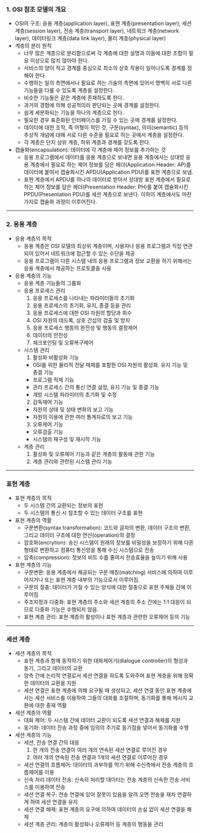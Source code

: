 ### 1. OSI 참조 모델의 개요

- OSI의 구조: 응용 계층(application layer), 표현 계층(presentation layer), 세션 계층(session layer), 전송 계층(transport layer), 네트워크 계층(network layer), 데이터링크 계층(data link layer), 물리 계층(physical layer)
- 계층의 분리 원칙
  - 너무 많은 계층으로 분리함으로써 각 계층에 대한 설명과 이들에 대한 조합이 필요 이상으로 많지 않아야 한다.
  - 서비스의 양이 적고 경계를 중심으로 최소의 상호 작용이 일어나도록 경계를 정해야 한다.
  - 수행하는 일의 측면에서나 필요로 하는 기술의 측면에 있어서 명백히 서로 다른 기능들을 다룰 수 있도록 계층을 설정한다.
  - 비슷한 기능들은 같은 계층에 존재하도록 한다.
  - 과거의 경험에 의해 성공적이라 판단되는 곳에 경계를 설정한다.
  - 쉽게 세분화되는 기능을 하나의 계층으로 한다.
  - 필요한 경우 표준화된 인터페이스를 가질 수 있는 곳에 경계를 설정한다.
  - 데이터에 대한 조작, 즉 어형이 적인 것, 구문(syntax), 의미(semantic) 등의 추상적 개념에 대해 서로 다른 수준을 필요로 하는 곳에서 계층을 설정한다.
  - 각 계층은 단지 상위 계층, 하위 계층과 경계를 갖도록 한다.
- 캡슐화(encapsulation): 데이터에 각 계층에 제어 정보를 추가하는 것
  - 응용 프로그램에서 데이터를 응용 계층으로 보내면 응용 계층에서는 상대방 응용 계층에서 필요로 하는 제어 정보를 담은 헤더(Application Header: AP)를 데이터에 붙여서 캡슐화시킨 APDU(Application PDU)를 표현 계층으로 보냄.
  - 표현 계층에서 APDU를 하나의 데이터로 받아서 상대방 표현 계층에서 필요로 하는 제어 정보를 담은 헤더(Presentation Header: PH)를 붙여 캡슐화시킨 PPDU(Presentation PDU)를 세션 계층으로 보낸다. 이하이 계층에서도 마찬가지로 캡슐화 과정이 이루어진다.

---

### 2. 응용 계층

- 응용 계층의 목적
  - 응용 계층은 OSI 모델의 최상위 계층이며, 사용자나 응용 프로그램과 직접 연관되어 있어서 네트워크에 접근할 수 있는 수단을 제공
  - 응용 프로그램이 다른 시스템 내의 응용 프로그램과 정보 교환을 하기 위해서는 응용 계층에서 제공하는 프로토콜을 사용
- 응용 계층의 기능
  - 응용 계층 기능들의 그룹화
  - 응용 프로세스 관리
    1. 응용 프로세스를 나타내는 파라미터들의 초기화
    2. 응용 프로세스의 초기화, 유지, 종결 등을 관리
    3. 응용 프로세스에 대한 OSI 자원의 할당과 회수
    4. OSI 자원의 데드록, 상호 간섭의 검출 및 방지
    5. 응용 프로세스 행동의 완전성 및 행동의 결정제어
    6. 데이터의 안전성
    7. 체크포인팅 및 오류복구제어
  - 시스템 관리
    1. 활성화 비활성화 기능
    - OSI를 위한 물리적 전달 매체를 포함한 OSI 자원의 활성화. 유지 기능 및 종결 기능
    - 프로그램 적재 기능
    - 관리 프로세스 간의 통신 연결 설정, 유지 기능 및 종결 기능
    - 개방 시스템 파라미터의 초기화 및 수정
    2. 감독제어 기능
    - 자원의 상태 및 상태 변화의 보고 기능
    - 자원의 이용에 관한 여러 통계자료의 보고 기능
    3. 오류제어 기능
    - 오류검출 기능
    - 시스템의 재구성 및 재시작 기능
  - 계층 관리
    1. 활성화 및 오류제어 기능과 같은 계층의 활동에 관한 기능
    2. 계층 관리와 관련된 시스템 관리 기능

---

### 표현 계층

- 표현 계층의 목적
  - 두 시스템 간의 교환되는 정보의 표현
  - 두 시스템의 통신 시 참조할 수 있는 데이터 구조를 표현
- 표현 계층의 역활
  - 구문변환(syntax transformation): 코드와 글자의 변환, 데이터 구조의 변환, 그리고 데이터 구조에 대한 연산(operation)의 결정
  - 암호화(encrytion): 송신 시스템이 원래의 정보를 비밀성을 보장하기 위해 다른 형태로 변환하고 컴퓨터 통신망을 통해 수신 시스템으로 전송
  - 압축(compression): 정보의 비트 수를 줄여서 전송효율을 높이기 위해 사용
- 표현 계층의 기능
  - 구문변환: 응용 계층에서 제공되는 구문 매칭(matching) 서비스에 의하여 이루어지거나 또는 표현 계층 내부의 기능으로서 이루어짐.
  - 구문의 절충: 데이터가 가질 수 있는 양식에 대한 절충으로 표현 주체들 간에 이루어짐
  - 주조지정과 다중화: 표현 계층의 주소와 세션 계층의 주소 간에는 1:1 대응이 되므로 다중화 기능은 수행되지 않음.
  - 표현 계층 관리: 표현 계층의 활성이나 표현 계층과 관련한 오류제어 등의 기능

---

### 세션 계층

- 세션 계층의 목적
  - 표현 계층과 함께 동작하기 위한 대화제어기(dialogue controller)의 형성과 동기, 그리고 데이터의 교환
  - 양측 간에 논리적 연결로서 세션 연결을 하도록 도와주며 표현 계층을 위해 정확한 데이터의 교환을 지원
  - 세션 연결은 표현 계층에 의해 요구될 때 생성되고, 세션 연결 동안 표현 계층에서는 세션 서비스를 이용하여 그들의 대화를 조절하며, 동기화를 통해 메시지 교환에 대한 중재 역활
- 세션 계층의 역활
  - 대화 제어: 두 시스템 간에 데이터 교환이 되도록 세션 연결과 해제를 지원
  - 동기화: 데이터 전송 과정 중에 임의의 주기로 동기점을 넣어서 동기화를 수행
- 세션 계층의 기능
  - 세션, 전송 연결 간의 대응
    1. 한 개의 전송 연결이 여러 개의 연속된 세션 연결로 루어진 경우
    2. 여러 개의 연속된 전송 연결과 1개의 세션 연결로 이루어진 경우
  - 세션 연결의 흐름제어: 데이터의 과부하를 막기 위해 수신측에서 전송 계층의 흐름제어를 이용
  - 신속 처리 데이터 전송: 신속히 처리할 데이터는 전송 계층의 신속한 전송 서비스를 이용하여 전송
  - 세션 연결 복구: 전송 연결에 있어 잘못이 있음을 알려 오면 전송을 재차 연결하게 하여 세션 연결을 유지
  - 세션 연결 해제: 표현 계층의 요구에 의하여 데이터의 손실 없이 세션 연결을 해제
  - 세션 계층 관리: 계층의 활성화나 오류제어 등 계층의 행동을 관리
